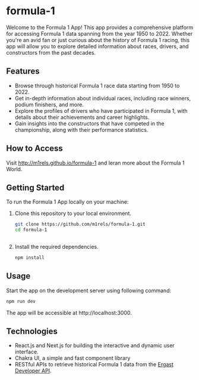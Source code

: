 # formula-1

Welcome to the Formula 1 App! This app provides a comprehensive platform for accessing Formula 1 data spanning from the year 1950 to 2022. Whether you're an avid fan or just curious about the history of Formula 1 racing, this app will allow you to explore detailed information about races, drivers, and constructors from the past decades.

## Features

- Browse through historical Formula 1 race data starting from 1950 to 2022.
- Get in-depth information about individual races, including race winners, podium finishers, and more.
- Explore the profiles of drivers who have participated in Formula 1, with details about their achievements and career highlights.
- Gain insights into the constructors that have competed in the championship, along with their performance statistics.

## How to Access

Visit http://m1rels.github.io/formula-1 and leran more about the Formula 1 World.

## Getting Started

To run the Formula 1 App locally on your machine:

1. Clone this repository to your local environment.

   ```bash
   git clone https://github.com/m1rels/formula-1.git
   cd formula-1
  
2. Install the required dependencies.

   ```bash
   npm install

## Usage

Start the app on the development server using following command:

  ```bash
  npm run dev
```

The app will be accessible at http://localhost:3000.

## Technologies 

- React.js and Next.js for building the interactive and dynamic user interface.
- Chakra UI, a simple and fast component library
- RESTful APIs to retrieve historical Formula 1 data from the [Ergast Developer API](http://ergast.com/mrd/).
  
